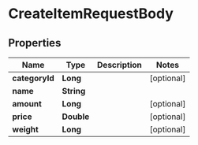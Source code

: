 

# CreateItemRequestBody


## Properties

| Name | Type | Description | Notes |
|------------ | ------------- | ------------- | -------------|
|**categoryId** | **Long** |  |  [optional] |
|**name** | **String** |  |  |
|**amount** | **Long** |  |  [optional] |
|**price** | **Double** |  |  [optional] |
|**weight** | **Long** |  |  [optional] |



